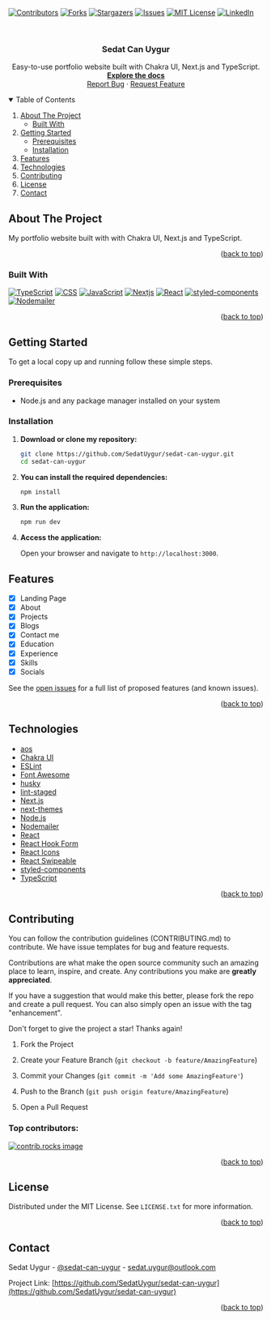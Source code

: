<!-- Improved compatibility of back to top link: See: https://github.com/SedatUygur/sedat-can-uygur/pull/73 -->

<a id="readme-top"></a>

<!-- PROJECT SHIELDS -->
<!--
*** I'm using markdown "reference style" links for readability.
*** Reference links are enclosed in brackets [ ] instead of parentheses ( ).
*** See the bottom of this document for the declaration of the reference variables
*** for contributors-url, forks-url, etc. This is an optional, concise syntax you may use.
*** https://www.markdownguide.org/basic-syntax/#reference-style-links
-->

[![Contributors][contributors-shield]][contributors-url]
[![Forks][forks-shield]][forks-url]
[![Stargazers][stars-shield]][stars-url]
[![Issues][issues-shield]][issues-url]
[![MIT License][license-shield]][license-url]
[![LinkedIn][linkedin-shield]][linkedin-url]

<!-- PROJECT LOGO -->
<br />
<div align="center">
  <h3 align="center">Sedat Can Uygur</h3>

  <p align="center">
    Easy-to-use portfolio website built with Chakra UI, Next.js and TypeScript.
    <br />
    <a href="https://github.com/SedatUygur/sedat-can-uygur/README.md"><strong>Explore the docs</strong></a>
    <br />
    <a href="https://github.com/SedatUygur/sedat-can-uygur/issues/new?labels=bug&template=bug-report---.md">Report Bug</a>
    ·
    <a href="https://github.com/SedatUygur/sedat-can-uygur/issues/new?labels=enhancement&template=feature-request---.md">Request Feature</a>
  </p>
</div>

<!-- TABLE OF CONTENTS -->
<details open>
  <summary>Table of Contents</summary>
  <ol>
    <li>
      <a href="#about-the-project">About The Project</a>
      <ul>
        <li><a href="#built-with">Built With</a></li>
      </ul>
    </li>
    <li>
      <a href="#getting-started">Getting Started</a>
      <ul>
        <li><a href="#prerequisites">Prerequisites</a></li>
        <li><a href="#installation">Installation</a></li>
      </ul>
    </li>
    <li><a href="#features">Features</a></li>
    <li><a href="#technologies">Technologies</a></li>
    <li><a href="#contributing">Contributing</a></li>
    <li><a href="#license">License</a></li>
    <li><a href="#contact">Contact</a></li>
  </ol>
</details>

<!-- ABOUT THE PROJECT -->

## About The Project

My portfolio website built with with Chakra UI, Next.js and TypeScript.

<p align="right">(<a href="#readme-top">back to top</a>)</p>

### Built With

[![TypeScript][TypeScript-logo]][TypeScript]
[![CSS][CSS-logo]][CSS]
[![JavaScript][JavaScript-logo]][JavaScript]
[![Nextjs][Nextjs-logo]][Nextjs]
[![React][React-logo]][React]
[![styled-components][styled-components-logo]][styled-components]
[![Nodemailer][Nodemailer-logo]][Nodemailer]

<p align="right">(<a href="#readme-top">back to top</a>)</p>

<!-- GETTING STARTED -->

## Getting Started

To get a local copy up and running follow these simple steps.

### Prerequisites

- Node.js and any package manager installed on your system

### Installation

1. **Download or clone my repository:**

   ```sh
   git clone https://github.com/SedatUygur/sedat-can-uygur.git
   cd sedat-can-uygur
   ```

2. **You can install the required dependencies:**

   ```sh
   npm install
   ```

3. **Run the application:**

   ```bash
   npm run dev
   ```

4. **Access the application:**

   Open your browser and navigate to `http://localhost:3000`.

<!-- FEATURES -->

## Features

- [x] Landing Page
- [x] About
- [x] Projects
- [x] Blogs
- [x] Contact me
- [x] Education
- [x] Experience
- [x] Skills
- [x] Socials

See the [open issues](https://github.com/SedatUygur/sedat-can-uygur/issues) for a full list of proposed features (and known issues).

<p align="right">(<a href="#readme-top">back to top</a>)</p>

<!-- TECHNOLOGIES -->

## Technologies

- [aos](https://michalsnik.github.io/aos/)
- [Chakra UI](https://www.chakra-ui.com/)
- [ESLint](https://eslint.org/)
- [Font Awesome](https://fontawesome.com/)
- [husky](https://github.com/typicode/husky)
- [lint-staged](https://github.com/lint-staged/lint-staged)
- [Next.js](https://nextjs.org/)
- [next-themes](https://github.com/pacocoursey/next-themes)
- [Node.js](https://nodejs.org/)
- [Nodemailer](https://nodemailer.com/)
- [React](https://react.dev/)
- [React Hook Form](https://www.react-hook-form.com/)
- [React Icons](https://react-icons.github.io/react-icons/)
- [React Swipeable](https://commerce.nearform.com/open-source/react-swipeable)
- [styled-components](https://styled-components.com/)
- [TypeScript](https://www.typescriptlang.org/)

<p align="right">(<a href="#readme-top">back to top</a>)</p>

<!-- CONTRIBUTING -->

## Contributing

You can follow the contribution guidelines (CONTRIBUTING.md) to contribute. We have issue templates for bug and feature requests.

Contributions are what make the open source community such an amazing place to learn, inspire, and create. Any contributions you make are **greatly appreciated**.

If you have a suggestion that would make this better, please fork the repo and create a pull request. You can also simply open an issue with the tag "enhancement".

Don't forget to give the project a star! Thanks again!

1. Fork the Project

2. Create your Feature Branch (`git checkout -b feature/AmazingFeature`)

3. Commit your Changes (`git commit -m 'Add some AmazingFeature'`)

4. Push to the Branch (`git push origin feature/AmazingFeature`)

5. Open a Pull Request

### Top contributors:

<a href="https://github.com/SedatUygur/sedat-can-uygur/graphs/contributors">
  <img src="https://contrib.rocks/image?repo=SedatUygur/sedat-can-uygur" alt="contrib.rocks image" />
</a>

<p align="right">(<a href="#readme-top">back to top</a>)</p>

<!-- LICENSE -->

## License

Distributed under the MIT License. See `LICENSE.txt` for more information.

<p align="right">(<a href="#readme-top">back to top</a>)</p>

<!-- CONTACT -->

## Contact

Sedat Uygur - [@sedat-can-uygur](https://www.linkedin.com/in/sedat-can-uygur) - sedat.uygur@outlook.com

Project Link: [https://github.com/SedatUygur/sedat-can-uygur](https://github.com/SedatUygur/sedat-can-uygur)

<p align="right">(<a href="#readme-top">back to top</a>)</p>

<!-- MARKDOWN LINKS & IMAGES -->
<!-- https://www.markdownguide.org/basic-syntax/#reference-style-links -->

[contributors-shield]: https://img.shields.io/github/contributors/SedatUygur/RouteConnect.svg?style=for-the-badge
[contributors-url]: https://github.com/SedatUygur/sedat-can-uygur/graphs/contributors
[forks-shield]: https://img.shields.io/github/forks/SedatUygur/RouteConnect.svg?style=for-the-badge
[forks-url]: https://github.com/SedatUygur/sedat-can-uygur/network/members
[stars-shield]: https://img.shields.io/github/stars/SedatUygur/RouteConnect.svg?style=for-the-badge
[stars-url]: https://github.com/SedatUygur/sedat-can-uygur/stargazers
[issues-shield]: https://img.shields.io/github/issues/SedatUygur/RouteConnect.svg?style=for-the-badge
[issues-url]: https://github.com/SedatUygur/sedat-can-uygur/issues
[license-shield]: https://img.shields.io/github/license/SedatUygur/RouteConnect.svg?style=for-the-badge
[license-url]: https://github.com/SedatUygur/sedat-can-uygur/blob/main/LICENSE.txt
[linkedin-shield]: https://img.shields.io/badge/-LinkedIn-black.svg?style=for-the-badge&logo=linkedin&colorB=555
[linkedin-url]: https://linkedin.com/in/sedat-can-uygur
[product-screenshot]: images/screenshot.png
[JavaScript-logo]: https://static-00.iconduck.com/assets.00/javascript-icon-256x256-0ybhyms4.png
[JavaScript]: https://www.javascript.com/
[Nextjs-logo]: https://gitlab.com/uploads/-/system/project/avatar/18080731/nextjs.png
[Nextjs]: https://nextjs.org/
[React-logo]: https://static-00.iconduck.com/assets.00/react-icon-256x256-2yyldh38.png
[React]: https://react.dev/
[TypeScript-logo]: https://ms-vscode.gallerycdn.vsassets.io/extensions/ms-vscode/vscode-typescript-next/5.8.20241203/1733271143236/Microsoft.VisualStudio.Services.Icons.Default
[TypeScript]: https://www.typescriptlang.org/
[CSS-logo]: https://cdn-icons-png.flaticon.com/256/919/919826.png
[CSS]: https://www.w3.org/Style/CSS/
[Nodemailer-logo]: https://dashboard.snapcraft.io/site_media/appmedia/2019/11/icon_sGfGuLC.png
[Nodemailer]: https://nodemailer.com/
[styled-components-logo]: https://nss-evening-cohort-16.github.io/images/techs/Styledcomponents.png
[styled-components]: https://styled-components.com/